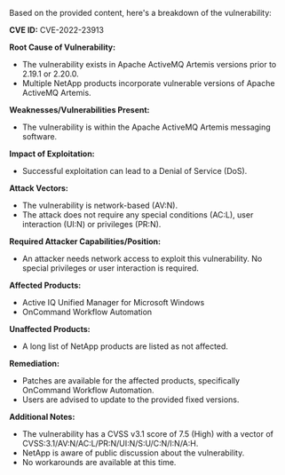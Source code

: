 Based on the provided content, here's a breakdown of the vulnerability:

**CVE ID:** CVE-2022-23913

**Root Cause of Vulnerability:**
- The vulnerability exists in Apache ActiveMQ Artemis versions prior to 2.19.1 or 2.20.0.
- Multiple NetApp products incorporate vulnerable versions of Apache ActiveMQ Artemis.

**Weaknesses/Vulnerabilities Present:**
- The vulnerability is within the Apache ActiveMQ Artemis messaging software.

**Impact of Exploitation:**
- Successful exploitation can lead to a Denial of Service (DoS).

**Attack Vectors:**
- The vulnerability is network-based (AV:N).
- The attack does not require any special conditions (AC:L), user interaction (UI:N) or privileges (PR:N).

**Required Attacker Capabilities/Position:**
- An attacker needs network access to exploit this vulnerability. No special privileges or user interaction is required.

**Affected Products:**
- Active IQ Unified Manager for Microsoft Windows
- OnCommand Workflow Automation

**Unaffected Products:**
- A long list of NetApp products are listed as not affected.

**Remediation:**
- Patches are available for the affected products, specifically OnCommand Workflow Automation.
- Users are advised to update to the provided fixed versions.

**Additional Notes:**
- The vulnerability has a CVSS v3.1 score of 7.5 (High) with a vector of CVSS:3.1/AV:N/AC:L/PR:N/UI:N/S:U/C:N/I:N/A:H.
- NetApp is aware of public discussion about the vulnerability.
- No workarounds are available at this time.